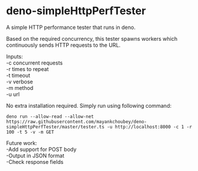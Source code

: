 # deno-simpleHttpPerfTester
A simple HTTP performance tester that runs in deno.

Based on the required concurrency, this tester spawns workers which continuously sends HTTP requests to the URL. 

Inputs:<br/>
  -c concurrent requests<br/>
  -r times to repeat<br/>
  -t timeout<br/>
  -v verbose<br/>
  -m method<br/>
  -u url<br/>

No extra installation required. Simply run using following command:

```
deno run --allow-read --allow-net https://raw.githubusercontent.com/mayankchoubey/deno-simpleHttpPerfTester/master/tester.ts -u http://localhost:8000 -c 1 -r 100 -t 5 -v -m GET
```

Future work:<br/>
  -Add support for POST body<br/>
  -Output in JSON format<br/>
  -Check response fields<br/>
